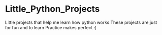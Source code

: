 # Little_Python_Projects

Little projects that help me learn how python works
  These projects are just for fun and to learn
  Practice makes perfect :)
 
